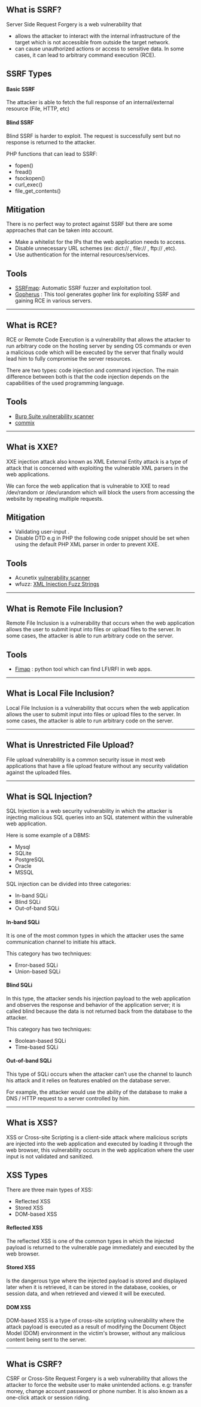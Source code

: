 ## What is SSRF? 

Server Side Request Forgery is a web vulnerability that 
- allows the attacker to interact with the internal infrastructure of the target which is not accessible from outside the target network.
- can cause unauthorized actions or access to sensitive data. In some cases, it can lead to arbitrary command execution (RCE).

## SSRF Types

#### Basic SSRF
The attacker is able to fetch the full response of an internal/external resource (File, HTTP, etc)
#### Blind SSRF
Blind SSRF is harder to exploit. The request is successfully sent but no response is returned to the attacker.

PHP functions that can lead to SSRF:

- fopen()
- fread()
- fsockopen()
- curl_exec()
- file_get_contents()

## Mitigation
There is no perfect way to protect against SSRF but there are some approaches that can be taken into account.

- Make a whitelist for the IPs that the web application needs to access.
- Disable unnecessary URL schemes (ex: dict:// , file:// , ftp:// ,etc).
- Use authentication for the internal resources/services.
## Tools

- [SSRFmap](https://github.com/swisskyrepo/SSRFmap): Automatic SSRF fuzzer and exploitation tool.  
- [Gopherus](https://github.com/tarunkant/Gopherus) : This tool generates gopher link for exploiting SSRF and gaining RCE in various servers.

--------------------------------------
## What is RCE?

RCE or Remote Code Execution is a vulnerability that allows the attacker to run arbitrary code on the hosting server by sending OS commands or even a malicious code which will be executed by the server that finally would lead him to fully compromise the server resources.

There are two types: code injection and command injection. The main difference between both is that the code injection depends on the capabilities of the used programming language.

## Tools

- [Burp Suite vulnerability scanner](https://portswigger.net/burp/vulnerability-scanner)
- [commix](https://github.com/commixproject/commix)

----------------
## What is XXE? 

XXE injection attack also known as XML External Entity attack is a type of attack that is concerned with exploiting the vulnerable XML parsers in the web applications.

We can force the web application that is vulnerable to XXE to read /dev/random or /dev/urandom which will block the users from accessing the website by repeating multiple requests.

## Mitigation 

- Validating user-input .
- Disable DTD e.g in PHP the following code snippet should be set when using the default PHP XML parser in order to prevent XXE.

## Tools

- Acunetix [vulnerability scanner](https://www.acunetix.com/vulnerability-scanner/)
- wfuzz: [XML Injection Fuzz Strings](https://github.com/xmendez/wfuzz/blob/master/wordlist/Injections/XML.txt)
------------
## What is Remote File Inclusion?

Remote File Inclusion is a vulnerability that occurs when the web application allows the user to submit input into files or upload files to the server. In some cases, the attacker is able to run arbitrary code on the server.

## Tools

- [Fimap](https://tools.kali.org/web-applications/fimap) : python tool which can find LFI/RFI in web apps.
----------
## What is Local File Inclusion? 

Local File Inclusion is a vulnerability that occurs when the web application allows the user to submit input into files or upload files to the server. In some cases, the attacker is able to run arbitrary code on the server.

---
## What is Unrestricted File Upload?  

File upload vulnerability is a common security issue in most web applications that have a file upload feature without any security validation against the uploaded files.

---------
## What is SQL Injection? 

SQL Injection is a web security vulnerability in which the attacker is injecting malicious SQL queries into an SQL statement within the vulnerable web application.

Here is some example of a DBMS:

- Mysql
- SQLite
- PostgreSQL
- Oracle 
- MSSQL

SQL injection can be divided into three categories:

- In-band SQLi
- Blind SQLi
- Out-of-band SQLi

#### In-band SQLi

It is one of the most common types in which the attacker uses the same communication channel to initiate his attack.

This category has two techniques:

- Error-based SQLi
- Union-based SQLi

#### Blind SQLi

In this type, the attacker sends his injection payload to the web application and observes the response and behavior of the application server; it is called blind because the data is not returned back from the database to the attacker.

This category has two techniques:
- Boolean-based SQLi
- Time-based SQLi


#### Out-of-band SQLi

This type of SQLi occurs when the attacker can’t use the channel to launch his attack and it relies on features enabled on the database server. 

For example, the attacker would use the ability of the database to make a DNS / HTTP request to a server controlled by him.

---
## What is XSS? 

XSS or Cross-site Scripting is a client-side attack where malicious scripts are injected into the web application and executed by loading it through the web browser, this vulnerability occurs in the web application where the user input is not validated and sanitized.
## XSS Types

There are three main types of XSS:

- Reflected XSS
- Stored XSS
- DOM-based XSS

#### Reflected XSS

The reflected XSS is one of the common types in which the injected payload is returned to the vulnerable page immediately and executed by the web browser.

#### Stored XSS

Is the dangerous type where the injected payload is stored and displayed later when it is retrieved, it can be stored in the database, cookies, or session data, and when retrieved and viewed it will be executed.

#### DOM XSS

DOM-based XSS is a type of cross-site scripting vulnerability where the attack payload is executed as a result of modifying the Document Object Model (DOM) environment in the victim's browser, without any malicious content being sent to the server.


---
## What is CSRF?

CSRF or Cross-Site Request Forgery is a web vulnerability that allows the attacker to force the website user to make unintended actions. e.g: transfer money, change account password or phone number. It is also known as a one-click attack or session riding.